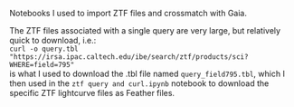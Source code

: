 Notebooks I used to import ZTF files and crossmatch with Gaia.

The ZTF files associated with a single query are very large, but relatively quick to download, i.e.:\
```curl -o query.tbl "https://irsa.ipac.caltech.edu/ibe/search/ztf/products/sci?WHERE=field=795"```\
is what I used to download the .tbl file named `query_field795.tbl`, which I then used in the `ztf query and curl.ipynb` notebook to download the specific ZTF lightcurve files as Feather files.
